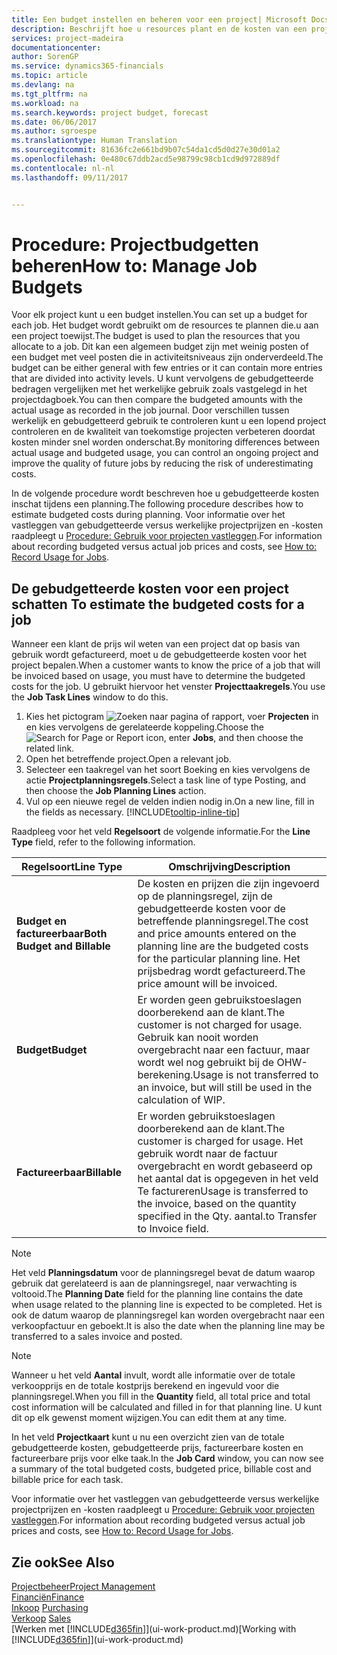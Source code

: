 ```yaml
---
title: Een budget instellen en beheren voor een project| Microsoft Docs
description: Beschrijft hoe u resources plant en de kosten van een project voorspelt en beheert door een budget voor elk project in te stellen.
services: project-madeira
documentationcenter: 
author: SorenGP
ms.service: dynamics365-financials
ms.topic: article
ms.devlang: na
ms.tgt_pltfrm: na
ms.workload: na
ms.search.keywords: project budget, forecast
ms.date: 06/06/2017
ms.author: sgroespe
ms.translationtype: Human Translation
ms.sourcegitcommit: 81636fc2e661bd9b07c54da1cd5d0d27e30d01a2
ms.openlocfilehash: 0e480c67ddb2acd5e98799c98cb1cd9d972889df
ms.contentlocale: nl-nl
ms.lasthandoff: 09/11/2017


---
```

# <a name="how-to-manage-job-budgets"></a><span data-ttu-id="deede-103">Procedure: Projectbudgetten beheren</span><span class="sxs-lookup"><span data-stu-id="deede-103">How to: Manage Job Budgets</span></span>
<span data-ttu-id="deede-104">Voor elk project kunt u een budget instellen.</span><span class="sxs-lookup"><span data-stu-id="deede-104">You can set up a budget for each job.</span></span> <span data-ttu-id="deede-105">Het budget wordt gebruikt om de resources te plannen die.u aan een project toewijst.</span><span class="sxs-lookup"><span data-stu-id="deede-105">The budget is used to plan the resources that you allocate to a job.</span></span> <span data-ttu-id="deede-106">Dit kan een algemeen budget zijn met weinig posten of een budget met veel posten die in activiteitsniveaus zijn onderverdeeld.</span><span class="sxs-lookup"><span data-stu-id="deede-106">The budget can be either general with few entries or it can contain more entries that are divided into activity levels.</span></span> <span data-ttu-id="deede-107">U kunt vervolgens de gebudgetteerde bedragen vergelijken met het werkelijke gebruik zoals vastgelegd in het projectdagboek.</span><span class="sxs-lookup"><span data-stu-id="deede-107">You can then compare the budgeted amounts with the actual usage as recorded in the job journal.</span></span> <span data-ttu-id="deede-108">Door verschillen tussen werkelijk en gebudgetteerd gebruik te controleren kunt u een lopend project controleren en de kwaliteit van toekomstige projecten verbeteren doordat kosten minder snel worden onderschat.</span><span class="sxs-lookup"><span data-stu-id="deede-108">By monitoring differences between actual usage and budgeted usage, you can control an ongoing project and improve the quality of future jobs by reducing the risk of underestimating costs.</span></span>

<span data-ttu-id="deede-109">In de volgende procedure wordt beschreven hoe u gebudgetteerde kosten inschat tijdens een planning.</span><span class="sxs-lookup"><span data-stu-id="deede-109">The following procedure describes how to estimate budgeted costs during planning.</span></span> <span data-ttu-id="deede-110">Voor informatie over het vastleggen van gebudgetteerde versus werkelijke projectprijzen en -kosten raadpleegt u [Procedure: Gebruik voor projecten vastleggen](projects-how-record-job-usage.md).</span><span class="sxs-lookup"><span data-stu-id="deede-110">For information about recording budgeted versus actual job prices and costs, see [How to: Record Usage for Jobs](projects-how-record-job-usage.md).</span></span>  

## <span data-ttu-id="deede-111"><a name="JobBudgetCosts"></a> De gebudgetteerde kosten voor een project schatten</span><span class="sxs-lookup"><span data-stu-id="deede-111"><a name="JobBudgetCosts"></a> To estimate the budgeted costs for a job</span></span>
<span data-ttu-id="deede-112">Wanneer een klant de prijs wil weten van een project dat op basis van gebruik wordt gefactureerd, moet u de gebudgetteerde kosten voor het project bepalen.</span><span class="sxs-lookup"><span data-stu-id="deede-112">When a customer wants to know the price of a job that will be invoiced based on usage, you must have to determine the budgeted costs for the job.</span></span> <span data-ttu-id="deede-113">U gebruikt hiervoor het venster **Projecttaakregels**.</span><span class="sxs-lookup"><span data-stu-id="deede-113">You use the **Job Task Lines** window to do this.</span></span>

1. <span data-ttu-id="deede-114">Kies het pictogram ![Zoeken naar pagina of rapport](media/ui-search/search_small.png "pictogram Zoeken naar pagina of rapport"), voer **Projecten** in en kies vervolgens de gerelateerde koppeling.</span><span class="sxs-lookup"><span data-stu-id="deede-114">Choose the ![Search for Page or Report](media/ui-search/search_small.png "Search for Page or Report icon") icon, enter **Jobs**, and then choose the related link.</span></span>  
2. <span data-ttu-id="deede-115">Open het betreffende project.</span><span class="sxs-lookup"><span data-stu-id="deede-115">Open a relevant job.</span></span>
3. <span data-ttu-id="deede-116">Selecteer een taakregel van het soort Boeking en kies vervolgens de actie **Projectplanningsregels**.</span><span class="sxs-lookup"><span data-stu-id="deede-116">Select a task line of type Posting, and then choose the **Job Planning Lines** action.</span></span>
4. <span data-ttu-id="deede-117">Vul op een nieuwe regel de velden indien nodig in.</span><span class="sxs-lookup"><span data-stu-id="deede-117">On a new line, fill in the fields as necessary.</span></span> [!INCLUDE[tooltip-inline-tip](includes/tooltip-inline-tip_md.md)]   

<span data-ttu-id="deede-118">Raadpleeg voor het veld **Regelsoort** de volgende informatie.</span><span class="sxs-lookup"><span data-stu-id="deede-118">For the **Line Type** field, refer to the following information.</span></span>  

| <span data-ttu-id="deede-119">Regelsoort</span><span class="sxs-lookup"><span data-stu-id="deede-119">Line Type</span></span> | <span data-ttu-id="deede-120">Omschrijving</span><span class="sxs-lookup"><span data-stu-id="deede-120">Description</span></span> |
| --- | --- |
| <span data-ttu-id="deede-121">**Budget en factureerbaar**</span><span class="sxs-lookup"><span data-stu-id="deede-121">**Both Budget and Billable**</span></span> |<span data-ttu-id="deede-122">De kosten en prijzen die zijn ingevoerd op de planningsregel, zijn de gebudgetteerde kosten voor de betreffende planningsregel.</span><span class="sxs-lookup"><span data-stu-id="deede-122">The cost and price amounts entered on the planning line are the budgeted costs for the particular planning line.</span></span> <span data-ttu-id="deede-123">Het prijsbedrag wordt gefactureerd.</span><span class="sxs-lookup"><span data-stu-id="deede-123">The price amount will be invoiced.</span></span> |
| <span data-ttu-id="deede-124">**Budget**</span><span class="sxs-lookup"><span data-stu-id="deede-124">**Budget**</span></span> |<span data-ttu-id="deede-125">Er worden geen gebruikstoeslagen doorberekend aan de klant.</span><span class="sxs-lookup"><span data-stu-id="deede-125">The customer is not charged for usage.</span></span> <span data-ttu-id="deede-126">Gebruik kan nooit worden overgebracht naar een factuur, maar wordt wel nog gebruikt bij de OHW-berekening.</span><span class="sxs-lookup"><span data-stu-id="deede-126">Usage is not transferred to an invoice, but will still be used in the calculation of WIP.</span></span> |
| <span data-ttu-id="deede-127">**Factureerbaar**</span><span class="sxs-lookup"><span data-stu-id="deede-127">**Billable**</span></span> |<span data-ttu-id="deede-128">Er worden gebruikstoeslagen doorberekend aan de klant.</span><span class="sxs-lookup"><span data-stu-id="deede-128">The customer is charged for usage.</span></span> <span data-ttu-id="deede-129">Het gebruik wordt naar de factuur overgebracht en wordt gebaseerd op het aantal dat is opgegeven in het veld Te factureren</span><span class="sxs-lookup"><span data-stu-id="deede-129">Usage is transferred to the invoice, based on the quantity specified in the Qty.</span></span> <span data-ttu-id="deede-130">aantal.</span><span class="sxs-lookup"><span data-stu-id="deede-130">to Transfer to Invoice field.</span></span> |

> [!NOTE]  
>   <span data-ttu-id="deede-131">Het veld **Planningsdatum** voor de planningsregel bevat de datum waarop gebruik dat gerelateerd is aan de planningsregel, naar verwachting is voltooid.</span><span class="sxs-lookup"><span data-stu-id="deede-131">The **Planning Date** field for the planning line contains the date when usage related to the planning line is expected to be completed.</span></span> <span data-ttu-id="deede-132">Het is ook de datum waarop de planningsregel kan worden overgebracht naar een verkoopfactuur en geboekt.</span><span class="sxs-lookup"><span data-stu-id="deede-132">It is also the date when the planning line may be transferred to a sales invoice and posted.</span></span>  

> [!NOTE]  
>   <span data-ttu-id="deede-133">Wanneer u het veld **Aantal** invult, wordt alle informatie over de totale verkoopprijs en de totale kostprijs berekend en ingevuld voor die planningsregel.</span><span class="sxs-lookup"><span data-stu-id="deede-133">When you fill in the **Quantity** field, all total price and total cost information will be calculated and filled in for that planning line.</span></span> <span data-ttu-id="deede-134">U kunt dit op elk gewenst moment wijzigen.</span><span class="sxs-lookup"><span data-stu-id="deede-134">You can edit them at any time.</span></span>

<span data-ttu-id="deede-135">In het veld **Projectkaart** kunt u nu een overzicht zien van de totale gebudgetteerde kosten, gebudgetteerde prijs, factureerbare kosten en factureerbare prijs voor elke taak.</span><span class="sxs-lookup"><span data-stu-id="deede-135">In the **Job Card** window, you can now see a summary of the total budgeted costs, budgeted price, billable cost and billable price for each task.</span></span>

<span data-ttu-id="deede-136">Voor informatie over het vastleggen van gebudgetteerde versus werkelijke projectprijzen en -kosten raadpleegt u [Procedure: Gebruik voor projecten vastleggen](projects-how-record-job-usage.md).</span><span class="sxs-lookup"><span data-stu-id="deede-136">For information about recording budgeted versus actual job prices and costs, see [How to: Record Usage for Jobs](projects-how-record-job-usage.md).</span></span>

## <a name="see-also"></a><span data-ttu-id="deede-137">Zie ook</span><span class="sxs-lookup"><span data-stu-id="deede-137">See Also</span></span>
[<span data-ttu-id="deede-138">Projectbeheer</span><span class="sxs-lookup"><span data-stu-id="deede-138">Project Management</span></span>](projects-manage-projects.md)  
[<span data-ttu-id="deede-139">Financiën</span><span class="sxs-lookup"><span data-stu-id="deede-139">Finance</span></span>](finance.md)  
<span data-ttu-id="deede-140">[Inkoop](purchasing-manage-purchasing.md)       </span><span class="sxs-lookup"><span data-stu-id="deede-140">[Purchasing](purchasing-manage-purchasing.md)       </span></span>  
<span data-ttu-id="deede-141">[Verkoop](sales-manage-sales.md)    </span><span class="sxs-lookup"><span data-stu-id="deede-141">[Sales](sales-manage-sales.md)    </span></span>  
<span data-ttu-id="deede-142">[Werken met [!INCLUDE[d365fin](includes/d365fin_md.md)]](ui-work-product.md)</span><span class="sxs-lookup"><span data-stu-id="deede-142">[Working with [!INCLUDE[d365fin](includes/d365fin_md.md)]](ui-work-product.md)</span></span>  

